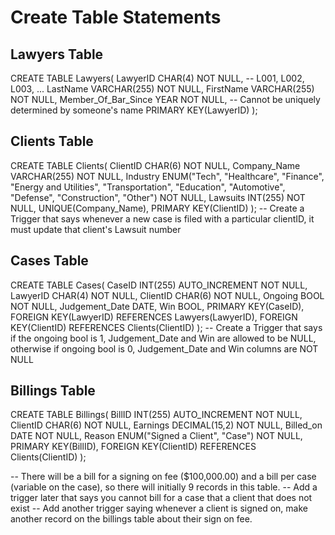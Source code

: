 # Create Table Statements


## Lawyers Table
CREATE TABLE Lawyers(
    LawyerID CHAR(4) NOT NULL, -- L001, L002, L003, ...
    LastName VARCHAR(255) NOT NULL,
    FirstName VARCHAR(255) NOT NULL,
    Member_Of_Bar_Since YEAR NOT NULL, -- Cannot be uniquely determined by someone's name
    PRIMARY KEY(LawyerID)
);

## Clients Table

CREATE TABLE Clients(
    ClientID CHAR(6) NOT NULL,
    Company_Name VARCHAR(255) NOT NULL,
    Industry ENUM("Tech", "Healthcare", "Finance", "Energy and Utilities", "Transportation", "Education", "Automotive", "Defense", "Construction", "Other") NOT NULL,
    Lawsuits INT(255) NOT NULL,
    UNIQUE(Company_Name),
    PRIMARY KEY(ClientID)
);
-- Create a Trigger that says whenever a new case is filed with a particular clientID, it must update that client's Lawsuit number

## Cases Table

CREATE TABLE Cases(
    CaseID INT(255) AUTO_INCREMENT NOT NULL,
    LawyerID CHAR(4) NOT NULL,
    ClientID CHAR(6) NOT NULL,
    Ongoing BOOL NOT NULL,
    Judgement_Date DATE,
    Win BOOL, 
    PRIMARY KEY(CaseID),
    FOREIGN KEY(LawyerID) REFERENCES Lawyers(LawyerID),
    FOREIGN KEY(ClientID) REFERENCES Clients(ClientID)
);
-- Create a Trigger that says if the ongoing bool is 1, Judgement_Date and Win are allowed to be NULL, otherwise if ongoing bool is 0, Judgement_Date and Win columns are NOT NULL

## Billings Table
CREATE TABLE Billings(
    BillID INT(255) AUTO_INCREMENT NOT NULL,
    ClientID CHAR(6) NOT NULL,
    Earnings DECIMAL(15,2) NOT NULL,
    Billed_on DATE NOT NULL,
    Reason ENUM("Signed a Client", "Case") NOT NULL,
    PRIMARY KEY(BillID),
    FOREIGN KEY(ClientID) REFERENCES Clients(ClientID)
);

-- There will be a bill for a signing on fee ($100,000.00) and a bill per case (variable on the case), so there will initially 9 records in this table.
-- Add a trigger later that says you cannot bill for a case that a client that does not exist
-- Add another trigger saying whenever a client is signed on, make another record on the billings table about their sign on fee.
